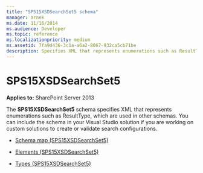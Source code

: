 ```yaml
---
title: "SPS15XSDSearchSet5 schema"
manager: arnek
ms.date: 11/16/2014
ms.audience: Developer
ms.topic: reference
ms.localizationpriority: medium
ms.assetid: 7fa9d436-3c1a-a6a2-8067-932ca5cb71be
description: Specifies XML that represents enumerations such as ResultType, which are used in other schemas.
---
```


# SPS15XSDSearchSet5

**Applies to:** SharePoint Server 2013

The **SPS15XSDSearchSet5** schema specifies XML that represents enumerations such as ResultType, which are used in other schemas. You can include the schema in your Visual Studio solution if you are working on custom solutions to create or validate search configurations.

- [Schema map (SPS15XSDSearchSet5)](schema-map-sps15xsdsearchset5.md)

- [Elements (SPS15XSDSearchSet5)](elements-sps15xsdsearchset5.md)

- [Types (SPS15XSDSearchSet5)](types-sps15xsdsearchset5.md)
